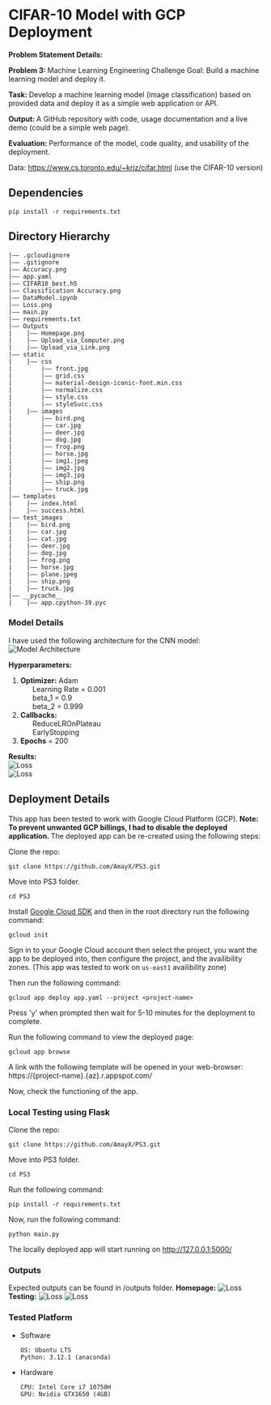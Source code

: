 CIFAR-10 Model with GCP Deployment
===
<strong>Problem Statement Details: </strong>

<strong>Problem 3: </strong>
Machine Learning Engineering Challenge
Goal: Build a machine learning model and deploy it.

<strong>Task: </strong>
Develop a machine learning model (image classification) based on provided data and deploy it as a simple web application or API.

<strong>Output: </strong>
A GitHub repository with code, usage documentation and a live demo (could be a simple web page).

<strong>Evaluation: </Strong>
Performance of the model, code quality, and usability of the deployment.

Data: https://www.cs.toronto.edu/~kriz/cifar.html (use the CIFAR-10 version)

## Dependencies
```
pip install -r requirements.txt
```

## Directory Hierarchy
```
|—— .gcloudignore
|—— .gitignore
|—— Accuracy.png
|—— app.yaml
|—— CIFAR10_best.h5
|—— Classification Accuracy.png
|—— DataModel.ipynb
|—— Loss.png
|—— main.py
|—— requirements.txt
|—— Outputs
|    |—— Homepage.png
|    |—— Upload_via_Computer.png
|    |—— Upload_via_Link.png
|—— static
|    |—— css
|        |—— front.jpg
|        |—— grid.css
|        |—— material-design-iconic-font.min.css
|        |—— normalize.css
|        |—— style.css
|        |—— styleSucc.css
|    |—— images
|        |—— bird.png
|        |—— car.jpg
|        |—— deer.jpg
|        |—— dog.jpg
|        |—— frog.png
|        |—— horse.jpg
|        |—— img1.jpeg
|        |—— img2.jpg
|        |—— img3.jpg
|        |—— ship.png
|        |—— truck.jpg
|—— templates
|    |—— index.html
|    |—— success.html
|—— test_images
|    |—— bird.png
|    |—— car.jpg
|    |—— cat.jpg
|    |—— deer.jpg
|    |—— dog.jpg
|    |—— frog.png
|    |—— horse.jpg
|    |—— plane.jpeg
|    |—— ship.png
|    |—— truck.jpg
|—— __pycache__
|    |—— app.cpython-39.pyc
```

### Model Details
I have used the following architecture for the CNN model:
<img src="Model_arch.png" alt="Model Architecture"></img>

<strong>Hyperparameters:</strong>
<ol>
<li>
<b>Optimizer:</b> Adam
<ul>
Learning Rate = 0.001
</ul>
<ul>
beta_1 = 0.9
</ul>
<ul>
beta_2 = 0.999
</ul>
</li>
<li>
<b>Callbacks:</b>
<ul>
ReduceLROnPlateau
</ul>
<ul>
EarlyStopping
</ul>
</li>
<li>
<b>Epochs</b> = 200
</li>
</ol>

<strong>Results: </strong>
<br>
<img src="Accuracy.png" alt="Loss"></img>
<br>
<img src="Loss.png" alt="Loss"></img>

## Deployment Details
This app has been tested to work with Google Cloud Platform (GCP).
<strong>Note: To prevent unwanted GCP billings, I had to disable the deployed application. </strong>
The deployed app can be re-created using the following steps:

Clone the repo:
```
git clone https://github.com/AmayX/PS3.git
```
Move into PS3 folder.
```
cd PS3
```

Install <a href='https://cloud.google.com/sdk/docs/install'>Google Cloud SDK</a> and then in the root directory run the following command:
```
gcloud init
```

Sign in to your Google Cloud account then select the project, you want the app to be deployed into, then configure the project, and the availibility zones.
(This app was tested to work on ```us-east1``` availibility zone)

Then run the following command:
```
gcloud app deploy app.yaml --project <project-name>
```

Press 'y' when prompted then wait for 5-10 minutes for the deployment to complete.

Run the following command to view the deployed page:
```
gcloud app browse
```

A link with the following template will be opened in your web-browser:
https://{project-name}.{az}.r.appspot.com/

Now, check the functioning of the app.

### Local Testing using Flask
Clone the repo:
```
git clone https://github.com/AmayX/PS3.git
```

Move into PS3 folder.
```
cd PS3
```

Run the following command:
```
pip install -r requirements.txt 
```

Now, run the following command:
```
python main.py
```

The locally deployed app will start running on http://127.0.0.1:5000/

### Outputs
Expected outputs can be found in /outputs folder.
<b>Homepage:</b>
<img src="Outputs/Homepage.png" alt="Loss"></img>
<b>Testing:</b>
<img src="Outputs/Upload_via_Computer.png" alt="Loss"></img>
<img src="Outputs/Upload_via_link.png" alt="Loss"></img>

### Tested Platform
- Software
  ```
  OS: Ubuntu LTS
  Python: 3.12.1 (anaconda)
  ```
- Hardware
  ```
  CPU: Intel Core i7 10750H
  GPU: Nvidia GTX1650 (4GB)
  ```
